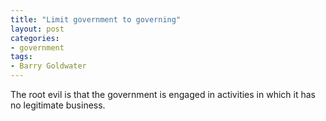 ```yaml
---
title: "Limit government to governing"
layout: post
categories:
- government
tags:
- Barry Goldwater
---
```


The root evil is that the government is engaged in activities in which it has no legitimate business.
